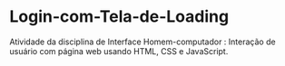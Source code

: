 # Login-com-Tela-de-Loading
Atividade da disciplina de Interface Homem-computador : Interação de usuário com página web usando HTML, CSS e JavaScript.
